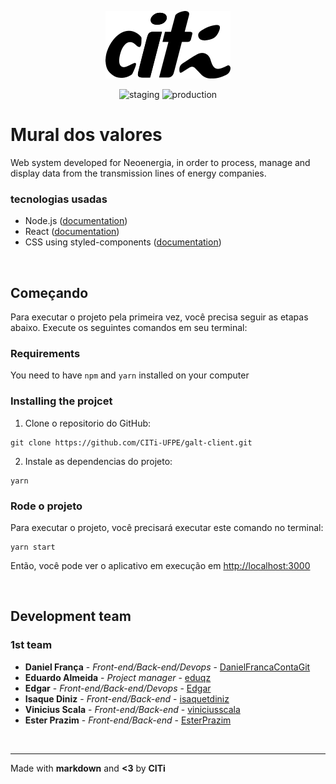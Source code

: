 <p align="center">
  <a href="http://citi.org.br">
    <img src="https://raw.githubusercontent.com/jrmmendes/citi-doc-utils/master/citi_black.png" alt="CITi logo"/>
  </a>
</p>
<p align="center">
  <img src="https://img.shields.io/badge/staging%20branch-develop-%23E35F61.svg" alt="staging">
  <img src="https://img.shields.io/badge/production%20branch-master-%23566573.svg" alt="production">
</p>

# Mural dos valores
Web system developed for Neoenergia, in order to process, manage and display data from the transmission lines of energy companies.

### tecnologias usadas
- Node.js ([documentation](https://nodejs.org/en/docs/))
- React ([documentation](https://pt-br.reactjs.org/docs/getting-started.html))
- CSS using styled-components ([documentation](https://styled-components.com/))

&nbsp;
## Começando
Para executar o projeto pela primeira vez, você precisa seguir as etapas abaixo. Execute os seguintes comandos em seu terminal: 

### Requirements
You need to have `npm` and `yarn` installed on your computer

### Installing the projcet
1. Clone o repositorio do GitHub:
```
git clone https://github.com/CITi-UFPE/galt-client.git
```
2. Instale as dependencias do projeto:
```
yarn
```
### Rode o projeto
Para executar o projeto, você precisará executar este comando no terminal:
```
yarn start
```
Então, você pode ver o aplicativo em execução em [http://localhost:3000](http://localhost:3000)

&nbsp;
## Development team
### 1st team
* **Daniel França** - *Front-end/Back-end/Devops* - [DanielFrancaContaGit](https://github.com/DanielFrancaContaGit)
* **Eduardo Almeida** - *Project manager* - [eduqz](https://github.com/eduqz)
* **Edgar** - *Front-end/Back-end/Devops* - [Edgar](https://github.com/Jorrmungandr)
* **Isaque Diniz** - *Front-end/Back-end* - [isaquetdiniz](https://github.com/isaquetdiniz)
* **Vinicius Scala** - *Front-end/Back-end* - [viniciusscala](https://github.com/viniciusscala)
* **Ester Prazim** - *Front-end/Back-end* - [EsterPrazim](https://github.com/EsterPrazim)

&nbsp;
***
Made with **markdown** and **<3** by **CITi**

